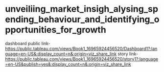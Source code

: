 # unveiliing_market_insigh_alysing_spending_behaviour_and_identifying_opportunities_for_growth

dashboard public link-https://public.tableau.com/views/Book1_16965924456520/Dashboard1?:language=en-US&:display_count=n&:origin=viz_share_link
story link-https://public.tableau.com/views/Book1_16965924456520/story1?:language=en-US&publish=yes&:display_count=n&:origin=viz_share_link
